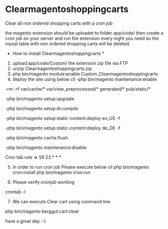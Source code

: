 # Clearmagentoshoppingcarts
Clear all non ordered shopping carts with a cron job

the magento extension should be uploadet to folder app/code/
then create a cron job on your server and run the extension every night you need so the mysql table with non ordered shopping carts will be deleted.

* How to install Clearmagentoshoppingcarts *

1. upload app/code/Custom/ the extension zip file via FTP
2. unzip Clearmagentoshoppingcarts.zip
3. php bin/magento module:enable Custom_Clearmagentoshoppingcarts
4. deploy the site using below cli
 -php bin/magento maintenance:enable
 
 -rm -rf var/cache/* var/view_preprocessed/* generated/* pub/static/*
 
 -php bin/magento setup:upgrade
 
 -php bin/magento setup:di:compile
 
 -php bin/magento setup:static-content:deploy en_US -f
 
 -php bin/magento setup:static-content:deploy de_DE -f
 
 -php bin/magento cache:flush
 
 -php bin/magento maintenance:disable
 
Cron tab rule => 59 23 * * *

5. In order to run cron job
 Please execute below cli
 php bin/magento cron:install
 php bin/magento cron:run
 
6. Please verify cronjob working

 crontab -l
 
7. We can execute Clear cart using command line

php bin/magento berggut:cart:clear

have a great day :-)
 


